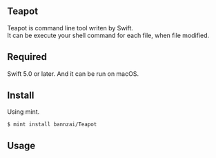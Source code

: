 ## Teapot
Teapot is command line tool writen by Swift.  
It can be execute your shell command for each file, when file modified.

## Required
Swift 5.0 or later.
And it can be run on macOS.


## Install
Using mint. 
```shell
$ mint install bannzai/Teapot
```

## Usage

